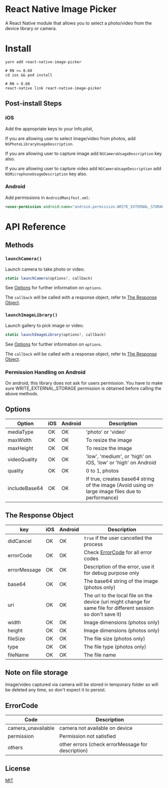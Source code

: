 # React Native Image Picker

A React Native module that allows you to select a photo/video from the device library or camera.

# Install

```
yarn add react-native-image-picker

# RN >= 0.60
cd ios && pod install

# RN < 0.60
react-native link react-native-image-picker
```

## Post-install Steps

### iOS

Add the appropriate keys to your Info.plist,

If you are allowing user to select image/video from photos, add `NSPhotoLibraryUsageDescription`.

If you are allowing user to capture image add `NSCameraUsageDescription` key also.

If you are allowing user to capture video add `NSCameraUsageDescription` add `NSMicrophoneUsageDescription` key also.

### Android

Add permissions in `AndroidManifest.xml`:

```xml
<uses-permission android:name="android.permission.WRITE_EXTERNAL_STORAGE"/>
```


# API Reference

## Methods

### `launchCamera()`

Launch camera to take photo or video.

```js
static launchCamera(options?, callback)
```

See [Options](#options) for further information on `options`.

The `callback` will be called with a response object, refer to [The Response Object](#the-response-object).

### `launchImageLibrary()`

Launch gallery to pick image or video.

```js
static launchImageLibrary(options?, callback)
```

See [Options](#options) for further information on `options`.

The `callback` will be called with a response object, refer to [The Response Object](#the-response-object).

### Permission Handling on Android

On android, this library does not ask for users permission. You have to make sure WRITE_EXTERNAL_STORAGE permission is obtained before calling the above methods.

## Options

| Option             | iOS   | Android | Description                                                                                                      |
| ------------------ | ------| ------- | ---------------------------------------------------------------------------------------------------------------- |
| mediaType          | OK    | OK      | 'photo' or 'video'                                                                                               |
| maxWidth           | OK    | OK      | To resize the image                                                                                              |
| maxHeight          | OK    | OK      | To resize the image                                                                                              |
| videoQuality       | OK    | OK      | 'low', 'medium', or 'high' on iOS, 'low' or 'high' on Android                                                    |
| quality            | OK    | OK      | 0 to 1, photos                                                                                                   |
| includeBase64      | OK    | OK      | If true, creates base64 string of the image (Avoid using on large image files due to performance)                |


## The Response Object

| key              | iOS  | Android | Description                                                                                                          |
| ---------------- | -----| --------| -------------------------------------------------------------------------------------------------------------------- |
| didCancel        | OK   | OK      | `true` if the user cancelled the process                                                                             |
| errorCode        | OK   | OK      | Check [ErrorCode](#ErrorCode) for all error codes                                                                    |
| errorMessage     | OK   | OK      | Description of the error, use it for debug purpose only                                                              |
| base64           | OK   | OK      | The base64 string of the image (photos only)                                                                         |
| uri              | OK   | OK      | The uri to the local file on the device (uri might change for same file for different session so don't save it)      |
| width            | OK   | OK      | Image dimensions (photos only)                                                                                       |
| height           | OK   | OK      | Image dimensions (photos only)                                                                                       |
| fileSize         | OK   | OK      | The file size (photos only)                                                                                          |
| type             | OK   | OK      | The file type (photos only)                                                                                          |
| fileName         | OK   | OK      | The file name                                                                                                        |

## Note on file storage
Image/video captured via camera will be stored in temporary folder so will be deleted any time, so don't expect it to persist.


## ErrorCode

| Code               | Description                                                                                                      |
| ------------------ | ---------------------------------------------------------------------------------------------------------------- |
| camera_unavailable | camera not available on device                                                                                   |
| permission         | Permission not satisfied                                                                                         |
| others             | other errors (check errorMessage for description)                                                                |

## License

[MIT](LICENSE.md)
